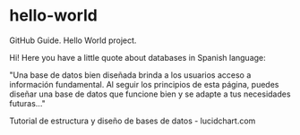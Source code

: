 # hello-world
GitHub Guide. Hello World project.

Hi! Here you have a little quote about databases in Spanish language:

"Una base de datos bien diseñada brinda a los usuarios acceso a información fundamental. Al seguir los principios de esta página, puedes diseñar una base de datos que funcione bien y se adapte a tus necesidades futuras..."

Tutorial de estructura y diseño de bases de datos - lucidchart.com
